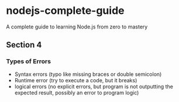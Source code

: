# nodejs-complete-guide

A complete guide to learning Node.js from zero to mastery


## Section 4

### Types of Errors
- Syntax errors (typo like missing braces or double semicolon)
- Runtime error (try to execute a code, but it breaks)
- logical errors (no explicit errors, but program is not outputting the expected result, possibly an error to program logic)

